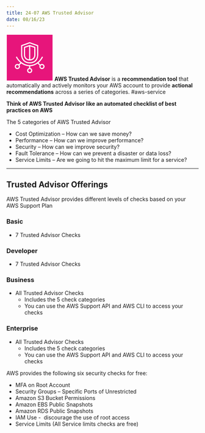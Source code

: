 ```yaml
---
title: 24-07 AWS Trusted Advisor
date: 08/16/23
---
```


![35](images/icons/Trusted_Advisor_Icon.png) **AWS Trusted Advisor** is a **recommendation tool** that automatically and actively monitors your AWS account to provide **actional recommendations** across a series of categories. #aws-service 

**Think of AWS Trusted Advisor like an automated checklist of best practices on AWS**

The 5 categories of AWS Trusted Advisor

* Cost Optimization – How can we save money?
* Performance – How can we improve performance?
* Security – How can we improve security?
* Fault Tolerance – How can we prevent a disaster or data loss?
* Service Limits – Are we going to hit the maximum limit for a service?

---

## Trusted Advisor Offerings

AWS Trusted Advisor provides different levels of checks based on your AWS Support Plan

### Basic

* 7 Trusted Advisor Checks

### Developer

* 7 Trusted Advisor Checks

### Business

* All Trusted Advisor Checks
  * Includes the 5 check categories
  * You can use the AWS Support API and AWS CLI to access your checks

### Enterprise

* All Trusted Advisor Checks
  * Includes the 5 check categories
  * You can use the AWS Support API and AWS CLI to access your checks

AWS provides the following six security checks for free:

* MFA on Root Account
* Security Groups – Specific Ports of Unrestricted
* Amazon S3 Bucket Permissions
* Amazon EBS Public Snapshots
* Amazon RDS Public Snapshots
* IAM Use -  discourage the use of root access
* Service Limits (All Service limits checks are free)
